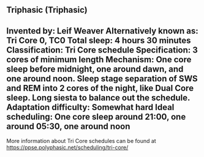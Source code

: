 Triphasic (Triphasic)
-----------------------------------------------
**Invented by**: Leif Weaver
**Alternatively known as**: Tri Core 0, TC0
**Total sleep**: 4 hours 30 minutes
**Classification**: Tri Core schedule
**Specification**: 3 cores of minimum length
**Mechanism**: One core sleep before midnight, one around dawn, and one around noon. Sleep stage separation of SWS and REM into 2 cores of the night, like Dual Core sleep. Long siesta to balance out the schedule.
**Adaptation difficulty**: Somewhat hard
**Ideal scheduling**: One core sleep around 21:00, one around 05:30, one around noon
-----------------------------------------------
More information about Tri Core schedules can be found at <https://ppse.polyphasic.net/scheduling/tri-core/>
